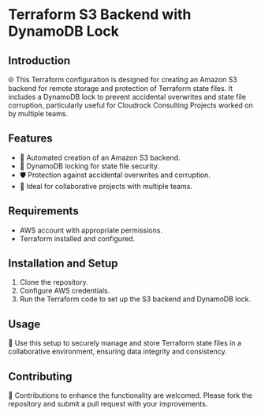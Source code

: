 # Terraform S3 Backend with DynamoDB Lock

## Introduction
🌐 This Terraform configuration is designed for creating an Amazon S3 backend for remote storage and protection of Terraform state files. It includes a DynamoDB lock to prevent accidental overwrites and state file corruption, particularly useful for Cloudrock Consulting Projects worked on by multiple teams.

## Features
- 🔄 Automated creation of an Amazon S3 backend.
- 🔐 DynamoDB locking for state file security.
- 🛡️ Protection against accidental overwrites and corruption.
- 👥 Ideal for collaborative projects with multiple teams.

## Requirements
- AWS account with appropriate permissions.
- Terraform installed and configured.

## Installation and Setup
1. Clone the repository.
2. Configure AWS credentials.
3. Run the Terraform code to set up the S3 backend and DynamoDB lock.

## Usage
🚀 Use this setup to securely manage and store Terraform state files in a collaborative environment, ensuring data integrity and consistency.

## Contributing
🤝 Contributions to enhance the functionality are welcomed. Please fork the repository and submit a pull request with your improvements.

